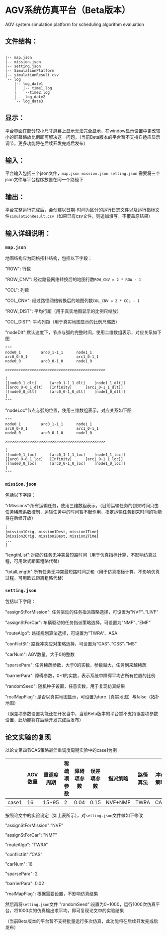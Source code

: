 # AGV系统仿真平台（Beta版本）
AGV system simulation platform for scheduling algorithm evaluation


## 文件结构：

```

|-- map.json
|-- mission.json
|-- setting.json
|-- SimulationPlatform  
|-- simulationResult.csv 
`-- log
    |-- log_date1
    |   |-- time1.log
    | 	`--time2.log
    | -- log_date2
    `-- log_date3

```



## 显示：

平台界面在部分较小尺寸屏幕上显示无法完全显示，在window显示设置中更改较小的屏幕缩放比例即可解决这一问题。（当前Beta版本的平台暂不支持自适应显示调节，更多功能将在后续开发完成后发布）

## 输入：

平台输入包括三个json文件，`map.json mission.json setting.json` 需要将三个json文件与平台程序放置在同一个路径下

## 输出：

平台完整运行完成后，会创建以日期-时间为区分的运行日志文件以及运行指标文件`simulationResult.csv`（如果已有csv文件，则追加填写，不覆盖原结果）

## 输入详细说明：

### `map.json`

地图结构应为网格拓扑结构，包括以下字段：

"ROW": 行数

"ROW_CNV": 经过路径网络转换后的地图行数`ROW_CNV = 2 * ROW - 1`

"COL": 列数

"COL_CNV": 经过路径网络转换后的地图列数`COL_CNV = 2 * COL - 1`

"ROW_DIST": 平均行距（用于真实地图显示的比例尺缩放）

"COL_DIST": 平均列距（用于真实地图显示的比例尺缩放）

"nodeDlt":默认速度下，节点与弧的完整时间，使用二维数组表示，对应关系如下图

```
"""
node0_1			arc0_1-1_1		node1_1
arc0_0-0_1					    arc1_0-1_1
node0_0			arc0_0-1_0		node1_0

>>>>>>>>>>>>>>>>>>>>>>>>>>>>>>>>>>>>>>>>>>>>>

[
[[node0_1_dlt]		[arc0_1-1_1_dlt]	[node1_1_dlt]]
[[arc0_0-0_1_dlt]	[Infinity]		[arc1_0-1_1_dlt]]
[[node0_0_dlt]		[arc0_0-1_0_dlt]	[node1_0_dlt]]
]
"""
```



"nodeLoc"节点与弧的位置，使用三维数组表示，对应关系如下图

```
"""
node0_1			arc0_1-1_1		node1_1
arc0_0-0_1					    arc1_0-1_1
node0_0			arc0_0-1_0		node1_0

>>>>>>>>>>>>>>>>>>>>>>>>>>>>>>>>>>>>>>>>>>>>>

[
[[node0_1_loc]		[arc0_1-1_1_loc]	[node1_1_loc]]
[[arc0_0-0_1_loc]	[Infinity]		[arc1_0-1_1_loc]]
[[node0_0_loc]		[arc0_0-1_0_loc]	[node1_0_loc]]
]
"""
```

### `mission.json`

包括以下字段：

"rMissions":所有运输任务，使用三维数组表示。（目前运输任务的到来时间只由任务稀疏系数控制，运输任务中的时间暂不起作用，指定运输任务到来时间的功能将在后续开放）

```
[
[mission1Orig, mission1Dest, mission1Time]
[mission2Orig, mission2Dest, mission2Time]
...
]
```

"lengthList":对应的任务无冲突最短路时间（用于仿真指标计算，不影响仿真过程，可用欧式距离粗略代替）

"totalLength":所有任务无冲突最短路时间之和（用于仿真指标计算，不影响仿真过程，可用欧式距离粗略代替）

### `setting.json`

包括以下字段：

"assignStForMission": 任务驱动的任务指派策略选择，可设置为"NVF"、”LIVF“

 "assignStForCar": 车辆驱动的任务指派策略选择，可设置为"NMF"、”EMF“

 "routeAlgo": 路径规划算法选择，可设置为”TWRA“、ASA

 "conflictSt": 路径冲突应对策略选择，可设置为”CAS“、”CSS“、”MS“

 "carNum": AGV数量，大于0的整数

 "sparsePara": 任务稀疏参数，大于0的实数，参数越大，任务到来越稀疏

 "barrierPara": 障碍参数，0~1的实数，表示系统中障碍平均占所有位置的比例

 "randomSeed": 随机种子设置，任意实数，用于复现仿真结果

 "realMapFlag": 是否以真实地图显示，可设置为ture（真实地图）与false（拓扑地图）

（误差项参数设置功能还在开发当中，当前Beta版本的平台暂不支持误差项参数设置，此功能将在后续开发完成后发布）

## 论文实验的复现

以论文第四节CAS策略最佳重调度周期实验中的case1为例

|       | AGV数量 | 重调度周期 | 稀疏项参数 | 障碍项参数 | 误差项参数 | 指派策略 | 路径算法 | 冲突策略 |
| ----- | ------- | ---------- | ---------- | ---------- | ---------- | -------- | -------- | -------- |
| case1 | 16      | 15~95      | 2          | 0.04       | 0.15       | NVF+NMF  | TWRA     | CAS      |

按照论文中的实验设定（如上表所示），对`setting.json`文件做如下修改

"assignStForMission":“NVF"

 "assignStForCar": "NMF"

 "routeAlgo": ”TWRA“

 "conflictSt":”CAS“

 "carNum": 16

 "sparsePara": 2

 "barrierPara": 0.02

 "realMapFlag": 根据需要设置，不影响仿真结果

然后再将`setting.json`文件 "randomSeed":设置为0~1000，运行1000次仿真平台，将1000次的仿真输出求平均，即可复现论文中的实验结果

（当前Beta版本的平台暂不支持批量运行多次仿真，此功能将在后续开发完成后发布）

